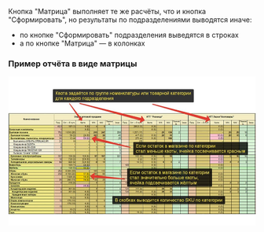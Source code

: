 Кнопка "Матрица" выполняет те же расчёты, что и кнопка "Сформировать", но результаты по подразделениями выводятся иначе:
- по кнопке "Сформировать" подразделения выведятся в строках
- а по кнопке "Матрица" — в колонках


### Пример отчёта в виде матрицы
![](_attachments/Отчёт%20в%20виде%20матрицы%2020210727201122.png)